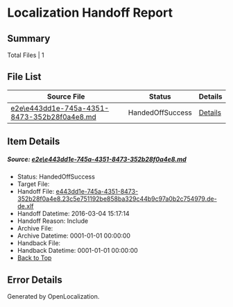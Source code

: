 # <a name='report-top'></a> Localization Handoff Report

## Summary
 Total Files | 1

## File List
 Source File | Status | Details 
 ----------- | ------ | ------- 
 [e2e\e443dd1e-745a-4351-8473-352b28f0a4e8.md](https://github.com/OpenLocalizationTest/oltest/blob/acdf7d137fbaf0e5981143a322702df35ca71eca/e2e/e443dd1e-745a-4351-8473-352b28f0a4e8.md) | HandedOffSuccess | [Details](#39ea0ffc829de880f927922c0db3b92a80856ae61)

## Item Details
##### <a name='39ea0ffc829de880f927922c0db3b92a80856ae61'></a> Source: [e2e\e443dd1e-745a-4351-8473-352b28f0a4e8.md](https://github.com/OpenLocalizationTest/oltest/blob/acdf7d137fbaf0e5981143a322702df35ca71eca/e2e/e443dd1e-745a-4351-8473-352b28f0a4e8.md)
* Status: HandedOffSuccess
* Target File: 
* Handoff File: [e443dd1e-745a-4351-8473-352b28f0a4e8.23c5e751192be858ba329c44b9c97a0b2c754979.de-de.xlf](https://github.com/OpenLocalizationTestOrg/olhandoff/blob/665ea619d9044e7b5bd1093d03c1c0a2ff3bc484/ol-handoff/OpenLocalizationTestOrg/oltest.de-de/qimu/ht/e443dd1e-745a-4351-8473-352b28f0a4e8.23c5e751192be858ba329c44b9c97a0b2c754979.de-de.xlf)
* Handoff Datetime: 2016-03-04 15:17:14
* Handoff Reason: Include
* Archive File: 
* Archive Datetime: 0001-01-01 00:00:00
* Handback File: 
* Handback Datetime: 0001-01-01 00:00:00
* [Back to Top](#report-top)


## Error Details

Generated by OpenLocalization.
